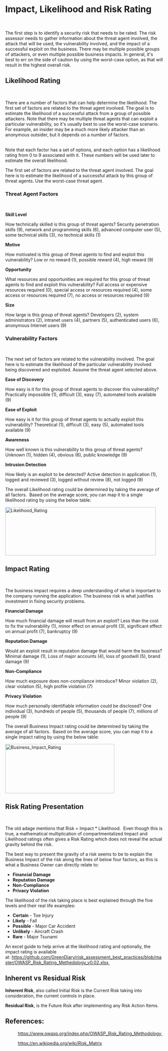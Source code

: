 # <h1><strong>Impact, Likelihood and Risk Rating</strong></h1>
<p>&nbsp;</p>
<p>The first step is to identify a security risk that needs to be rated. The risk assessor needs to gather information about the threat agent involved, the attack that will be used, the vulnerability involved, and the impact of a successful exploit on the business. There may be multiple possible groups of attackers, or even multiple possible business impacts. In general, it's best to err on the side of caution by using the worst-case option, as that will result in the highest overall risk.</p>
<h2><strong>Likelihood Rating</strong></h2>
<p>&nbsp;</p>
<p>There are a number of factors that can help determine the likelihood. The first set of factors are related to the threat agent involved. The goal is to estimate the likelihood of a successful attack from a group of possible attackers. Note that there may be multiple threat agents that can exploit a particular vulnerability, so it's usually best to use the worst-case scenario. For example, an insider may be a much more likely attacker than an anonymous outsider, but it depends on a number of factors.</p>
<p><br />
 Note that each factor has a set of options, and each option has a likelihood rating from 0 to 9 associated with it. These numbers will be used later to estimate the overall likelihood.</p>
<p>The first set of factors are related to the threat agent involved. The goal here is to estimate the likelihood of a successful attack by this group of threat agents. Use the worst-case threat agent.</p>
<h3>Threat Agent Factors</h3>
<p>&nbsp;</p>
<p><strong>Skill Level</strong></p>
<p>How technically skilled is this group of threat agents? Security penetration skills (9), network and programming skills (6), advanced computer user (5), some technical skills (3), no technical skills (1)</p>
<p><strong>Motive</strong></p>
<p>How motivated is this group of threat agents to find and exploit this vulnerability? Low or no reward (1), possible reward (4), high reward (9)</p>
<p><strong>Opportunity</strong></p>
<p>What resources and opportunities are required for this group of threat agents to find and exploit this vulnerability? Full access or expensive resources required (0), special access or resources required (4), some access or resources required (7), no access or resources required (9)</p>
<p><strong>Size</strong></p>
<p>How large is this group of threat agents? Developers (2), system administrators (2), intranet users (4), partners (5), authenticated users (6), anonymous Internet users (9)</p>
<h3>Vulnerability Factors</h3>
<p>&nbsp;</p>
<p>The next set of factors are related to the vulnerability involved. The goal here is to estimate the likelihood of the particular vulnerability involved being discovered and exploited. Assume the threat agent selected above.</p>
<p><strong>Ease of Discovery</strong></p>
<p>How easy is it for this group of threat agents to discover this vulnerability? Practically impossible (1), difficult (3), easy (7), automated tools available (9)</p>
<p><strong>Ease of Exploit</strong></p>
<p>How easy is it for this group of threat agents to actually exploit this vulnerability? Theoretical (1), difficult (3), easy (5), automated tools available (9)</p>
<p><strong>Awareness</strong></p>
<p>How well known is this vulnerability to this group of threat agents? Unknown (1), hidden (4), obvious (6), public knowledge (9)</p>
<p><strong>Intrusion Detection</strong></p>
<p>How likely is an exploit to be detected? Active detection in application (1), logged and reviewed (3), logged without review (8), not logged (9)</p>
<p>The overall Likelihood rating could be determined by taking the average of all factors.  Based on the average score, you can map it to a single likelihood rating by using the below table:</p>
<p><img class="alignnone" src="https://farm2.staticflickr.com/1577/24879957666_3e3921a331_o.png" alt="Likelihood_Rating" width="480" height="154" /></p>

<h2>Impact Rating</h2>
<p>&nbsp;</p>
<p>The business impact requires a deep understanding of what is important to the company running the application. The business risk is what justifies investment in fixing security problems.</p>
<p><strong>Financial Damage</strong></p>
<p>How much financial damage will result from an exploit? Less than the cost to fix the vulnerability (1), minor effect on annual profit (3), significant effect on annual profit (7), bankruptcy (9)</p>
<p><strong>Reputation Damage</strong></p>
<p>Would an exploit result in reputation damage that would harm the business? Minimal damage (1), Loss of major accounts (4), loss of goodwill (5), brand damage (9)</p>
<p><strong>Non-Compliance</strong></p>
<p>How much exposure does non-compliance introduce? Minor violation (2), clear violation (5), high profile violation (7)</p>
<p><strong>Privacy Violation</strong></p>
<p>How much personally identifiable information could be disclosed? One individual (3), hundreds of people (5), thousands of people (7), millions of people (9)</p>
<p>The overall Business Impact rating could be determined by taking the average of all factors.  Based on the average score, you can map it to a single impact rating by using the below table:</p>
<p><img class="alignnone" src="https://farm2.staticflickr.com/1666/24880034996_1968e01d8e_o.png" alt="Business_Impact_Rating" width="348" height="157" /></p>
<h2>Risk Rating Presentation</h2>
<p>&nbsp;</p>
<p>The old adage mentions that Risk = Impact * Likelihood.  Even though this is true, a mathematical multiplication of compartmentalized Impact and Likelihood ratings often gives a Risk Rating which does not reveal the actual gravity behind the risk.</p>
<p>The best way to present the gravity of a risk seems to be to explain the Business Impact of the risk along the lines of below four factors, as this is what a Business Owner can directly relate to:</p>
<ul>
	<li><strong>Financial Damage</strong></li>
	<li><strong>Reputation Damage</strong></li>
	<li><strong>Non-Compliance</strong></li>
	<li><strong>Privacy Violation</strong></li>
</ul>
<p>The likelihood of the risk taking place is best explained through the five levels and their real life examples:</p>
<ul>
	<li><strong>Certain</strong> - Toe Injury</li>
	<li><strong>Likely</strong> - Fall</li>
	<li><strong>Possible</strong> - Major Car Accident</li>
	<li><strong>Unlikely</strong> - Aircraft Crash</li>
	<li><strong>Rare</strong> - Major Tsunami</li>
</ul>
<p>An excel guide to help arrive at the likelihood rating and optionally, the impact rating is available at: <a href="https://github.com/GreenDiary/risk_assessment_best_practices/blob/master/OWASP_Risk_Rating_Methedology_v0.02.xlsx" target="_blank" rel="noopener">https://github.com/GreenDiary/risk_assessment_best_practices/blob/master/OWASP_Risk_Rating_Methedology_v0.02.xlsx </a></p>

<h2>Inherent vs Residual Risk</h2>

<p><b>Inherent Risk</b>, also called Initial Risk is the Current Risk taking into consideration, the current controls in place.

<p><b>Residual Risk</b>, is the Future Risk after implementing any Risk Action Items.





<h2>References:</h2>

<dl>
<dd>
<p><a href="https://www.owasp.org/index.php/OWASP_Risk_Rating_Methodology" target="_blank" rel="noopener">https://www.owasp.org/index.php/OWASP_Risk_Rating_Methodology </a></p>
<p><a href="https://en.wikipedia.org/wiki/Risk_Matrix" target="_blank" rel="noopener">https://en.wikipedia.org/wiki/Risk_Matrix</a></p>
</dd>
</dl>
